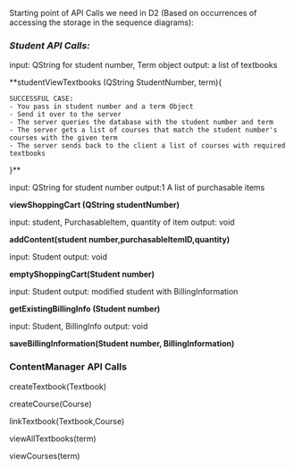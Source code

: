 Starting point of API Calls we need in D2 (Based on occurrences of accessing the storage in the sequence diagrams):

### *Student API Calls:* ###

input: QString for student number, Term object    output: a list of textbooks 

**studentViewTextbooks (QString StudentNumber, term){
    
    SUCCESSFUL CASE:
    - You pass in student number and a term Object
    - Send it over to the server
    - The server queries the database with the student number and term 
    - The server gets a list of courses that match the student number's courses with the given term
    - The server sends back to the client a list of courses with required textbooks
}**

input: QString for student number output:1 A list of purchasable items

**viewShoppingCart (QString studentNumber)**

input: student, PurchasableItem, quantity of item   output: void

**addContent(student number,purchasableItemID,quantity)** 

input: Student     output: void

**emptyShoppingCart(Student number)**

input: Student    output: modified student with BillingInformation

**getExistingBillingInfo (Student number)**

input: Student, BillingInfo   output: void

**saveBillingInformation(Student number, BillingInformation)**


### ContentManager API Calls ###

createTextbook(Textbook)

createCourse(Course)

linkTextbook(Textbook,Course)

viewAllTextbooks(term)

viewCourses(term)